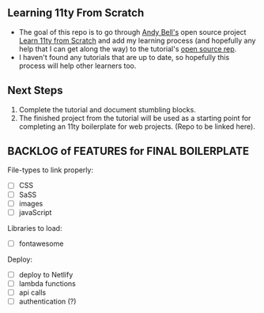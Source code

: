 ## Learning 11ty From Scratch

- The goal of this repo is to go through [Andy Bell's](https://andy-bell.co.uk/links/) open source project [Learn 11ty from Scratch](https://learneleventyfromscratch.com/) and add my learning process (and hopefully any help that I can get along the way) to the tutorial's [open source rep](https://github.com/Andy-set-studio/learneleventyfromscratch.com).
- I haven't found any tutorials that are up to date, so hopefully this process will help other learners too.

## Next Steps

1. Complete the tutorial and document stumbling blocks.
2. The finished project from the tutorial will be used as a starting point for completing an 11ty boilerplate for web projects. (Repo to be linked here).

## BACKLOG of FEATURES for FINAL BOILERPLATE

File-types to link properly:

- [ ] CSS
- [ ] SaSS
- [ ] images
- [ ] javaScript

Libraries to load:

- [ ] fontawesome

Deploy:

- [ ] deploy to Netlify
- [ ] lambda functions
- [ ] api calls
- [ ] authentication (?)
